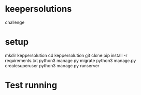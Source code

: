 # keepersolutions
challenge

# setup
mkdir keppersolution
cd keppersolution
git clone
pip install -r requirements.txt
python3 manage.py migrate
python3 manage.py createsuperuser
python3 manage.py runserver

# Test running

